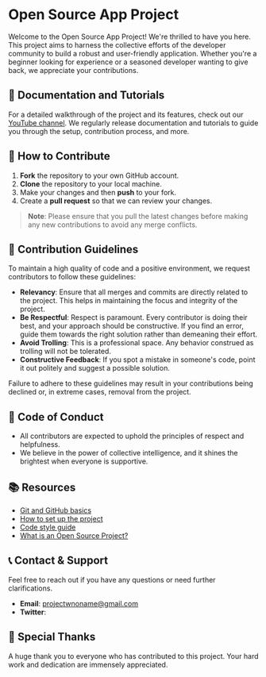 # Open Source App Project

Welcome to the Open Source App Project! We're thrilled to have you here. This project aims to harness the collective efforts of the developer community to build a robust and user-friendly application. Whether you're a beginner looking for experience or a seasoned developer wanting to give back, we appreciate your contributions.

## 🎥 Documentation and Tutorials

For a detailed walkthrough of the project and its features, check out our [YouTube channel](https://www.youtube.com/channel/UCJOg1YChJeVoK3k84UHq6rg). We regularly release documentation and tutorials to guide you through the setup, contribution process, and more.

## 🤝 How to Contribute

1. **Fork** the repository to your own GitHub account.
2. **Clone** the repository to your local machine.
3. Make your changes and then **push** to your fork.
4. Create a **pull request** so that we can review your changes.

> **Note**: Please ensure that you pull the latest changes before making any new contributions to avoid any merge conflicts.

## 📜 Contribution Guidelines

To maintain a high quality of code and a positive environment, we request contributors to follow these guidelines:

- **Relevancy**: Ensure that all merges and commits are directly related to the project. This helps in maintaining the focus and integrity of the project.
- **Be Respectful**: Respect is paramount. Every contributor is doing their best, and your approach should be constructive. If you find an error, guide them towards the right solution rather than demeaning their effort.
- **Avoid Trolling**: This is a professional space. Any behavior construed as trolling will not be tolerated.
- **Constructive Feedback**: If you spot a mistake in someone's code, point it out politely and suggest a possible solution.

Failure to adhere to these guidelines may result in your contributions being declined or, in extreme cases, removal from the project.

## 📌 Code of Conduct

* All contributors are expected to uphold the principles of respect and helpfulness. 
* We believe in the power of collective intelligence, and it shines the brightest when everyone is supportive.

## 📚 Resources

- [Git and GitHub basics](https://www.freecodecamp.org/news/introduction-to-git-and-github/)
- [How to set up the project](https://docs.github.com/en/issues/planning-and-tracking-with-projects/creating-projects/creating-a-project)
- [Code style guide](https://www.swift.org/documentation/)
- [What is an Open Source Project?]([https://www.swift.org/documentation/](https://opensource.com/resources/what-open-source))
 
## 📞 Contact & Support

Feel free to reach out if you have any questions or need further clarifications.

- **Email**: [projectwnoname@gmail.com](mailto:projectwnoname@gmail.com)
- **Twitter**: [](https://twitter.com/YourHandle)

## 🌟 Special Thanks

A huge thank you to everyone who has contributed to this project. Your hard work and dedication are immensely appreciated.
